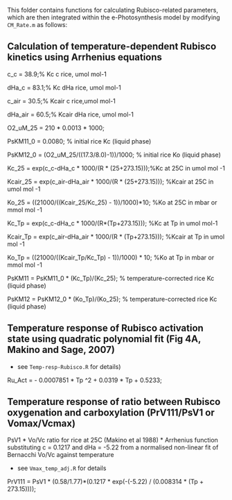 This folder contains functions for calculating Rubisco-related parameters, which are then integrated within the e-Photosynthesis model by modifying `CM_Rate.m` as follows:

## Calculation of temperature-dependent Rubisco kinetics using Arrhenius equations
c_c = 38.9;% Kc c rice, umol mol-1

dHa_c = 83.1;% Kc dHa rice, umol mol-1

c_air = 30.5;% Kcair c rice,umol mol-1

dHa_air = 60.5;% Kcair dHa rice, umol mol-1

O2_uM_25  =  210 * 0.0013 * 1000;

PsKM11_0  =  0.0080;                           % initial rice Kc	(liquid phase)

PsKM12_0    =  (O2_uM_25/((17.3/8.0)-1))/1000; % initial rice Ko (liquid phase)	 

Kc_25 = exp(c_c-dHa_c * 1000/(R * (25+273.15)));%Kc at 25C in umol mol -1

Kcair_25 = exp(c_air-dHa_air * 1000/(R * (25+273.15))); %Kcair at 25C in umol mol -1

Ko_25 = ((21000/((Kcair_25/Kc_25) - 1))/1000)*10; %Ko at 25C in mbar or mmol mol -1 

Kc_Tp = exp(c_c-dHa_c * 1000/(R*(Tp+273.15))); %Kc at Tp in umol mol-1

Kcair_Tp = exp(c_air-dHa_air * 1000/(R * (Tp+273.15))); %Kcair at Tp in umol mol -1

Ko_Tp = ((21000/((Kcair_Tp/Kc_Tp) - 1))/1000) * 10; %Ko at Tp in mbar or mmol mol -1 

PsKM11 = PsKM11_0 * (Kc_Tp)/(Kc_25); % temperature-corrected rice Kc	(liquid phase)

PsKM12 = PsKM12_0 * (Ko_Tp)/(Ko_25); % temperature-corrected rice Kc	(liquid phase)

## Temperature response of Rubisco activation state using quadratic polynomial fit (Fig 4A, Makino and Sage, 2007) 

- see `Temp-resp-Rubisco.R` for details)

Ru_Act = - 0.0007851 * Tp ^2 + 0.0319 * Tp + 0.5233;

## Temperature response of ratio between Rubisco oxygenation and carboxylation (PrV111/PsV1 or Vomax/Vcmax) 

PsV1 * Vo/Vc ratio for rice at 25C (Makino et al 1988) * Arrhenius function substituting c = 0.1217 and dHa = -5.22 from a normalised non-linear fit of Bernacchi Vo/Vc against temperature 

- see `Vmax_temp_adj.R` for details

PrV111 = PsV1 * (0.58/1.77)*(0.1217 * exp(-(-5.22) / (0.008314 * (Tp + 273.15))));
